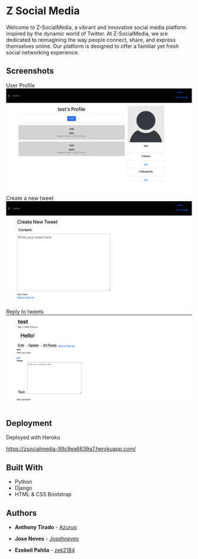 # Z Social Media
Welcome to Z-SocialMedia, a vibrant and innovative social media platform inspired by the dynamic world of Twitter. At Z-SocialMedia, we are dedicated to reimagining the way people connect, share, and express themselves online. Our platform is designed to offer a familiar yet fresh social networking experience.

## Screenshots
User Profile
![Screenshot1](/screenshots/screenshot1.png)
Create a new tweet
![Screenshot2](/screenshots/screenshot2.png)
Reply to tweets
![Screenshot3](/screenshots/screenshot3.png)

## Deployment

Deployed with Heroku

https://zsocialmedia-99c9ea6639a7.herokuapp.com/

## Built With

* Python
* Django
* HTML & CSS Bootstrap
## Authors

* **Anthony Tirado**  - [Azuruo](https://github.com/azuruo)

* **Jose Neves**  - [Josehneves](https://github.com/Josehneves)

* **Ezekeil Pahila**  - [zek2184](https://github.com/zek2184)

